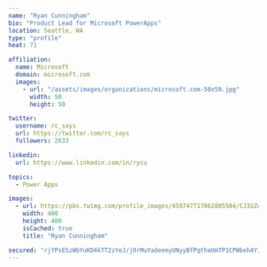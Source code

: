 ```yaml
---
name: "Ryan Cunningham"
bio: "Product Lead for Microsoft PowerApps"
location: Seattle, WA
type: "profile"
heat: 71

affiliation:
  name: Microsoft
  domain: microsoft.com
  images:
    - url: "/assets/images/organizations/microsoft.com-50x50.jpg"
      width: 50
      height: 50

twitter:
  username: rc_says
  url: https://twitter.com/rc_says
  followers: 2633

linkedin:
  url: https://www.linkedin.com/in/rycu

topics:
  - Power Apps

images:
  - url: https://pbs.twimg.com/profile_images/459747717862805504/CJIGZejd_400x400.png
    width: 400
    height: 400
    isCached: true
    title: "Ryan Cunningham"

secured: "rjYPsESzWbYuKD4kTT2zYeJ/jOrMuYadeemyUNyyBfPqtheUmTP1CPWbeh4YiXI+fJmeN52b8iDUHL56B/kCbhpimnl0lvfThM3wBSttT9P5l5wMfOWk78OTg2uzO+rw69qNwYAeEphs3VftepPfoRDdgsNdeeleRA5CWo1Vx/i818dSo54RTYl9La3ASuzb8Xiipf+NIkkpyF5Uso46IICBpP6c5tZzkYuMXh6O69nIjiXfGZMbZX+TQ4zl+lXZrum6J9A2mtshCNOrlQZhGbBEkwSboE9o7lCXmxc6yUZ+26LUQayTiPXBkkZ2BxXwMZAdmx3A9xPExSX9OBlf/tQcO7oS+8zii00Im6cc2xvpbDCIyswfV5pQOUVw35HovsUEbE1+QUFgfP0nM2eKlxPonXJM7K4pPkbDY1hGo8I=;XUKQvZ7nn9v7a0Jpsr1iaQ=="
---
```



